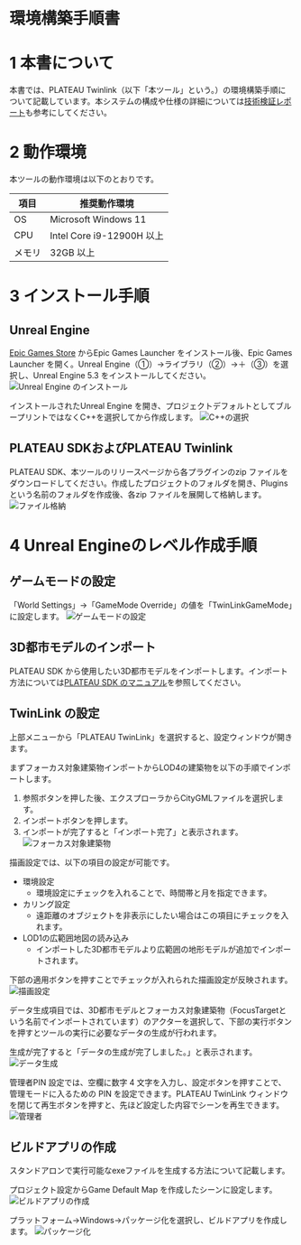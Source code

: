 # 環境構築手順書
# 1 本書について
本書では、PLATEAU Twinlink（以下「本ツール」という。）の環境構築手順について記載しています。本システムの構成や仕様の詳細については[技術検証レポート](https://)も参考にしてください。

# 2 動作環境
本ツールの動作環境は以下のとおりです。

| 項目 | 推奨動作環境 |
| - | - |
| OS | Microsoft Windows 11 |
| CPU | Intel Core i9-12900H 以上 |
| メモリ | 32GB 以上 |

# 3 インストール手順
## Unreal Engine
[Epic Games Store](https://store.epicgames.com/ja/download) からEpic Games Launcher をインストール後、Epic Games Launcher を開く。Unreal Engine（①）→ライブラリ（②）→＋（③）を選択し、Unreal Engine 5.3 をインストールしてください。
![Unreal Engine のインストール](../resources/Setup/Unreal%20Engine%20のインストール.jpg)


インストールされたUnreal Engine を開き、プロジェクトデフォルトとしてブループリントではなくC++を選択してから作成します。
![C++の選択](../resources/Setup/C++の選択.jpg)


## PLATEAU SDKおよびPLATEAU Twinlink
PLATEAU SDK、本ツールのリリースページから各プラグインのzip ファイルをダウンロードしてください。作成したプロジェクトのフォルダを開き、Plugins という名前のフォルダを作成後、各zip ファイルを展開して格納します。
![ファイル格納](../resources/Setup/ファイル格納.jpg)

# 4 Unreal Engineのレベル作成手順
## ゲームモードの設定
「World Settings」→「GameMode Override」の値を「TwinLinkGameMode」に設定します。
![ゲームモードの設定](../resources/Setup/ゲームモード設定.jpg)

## 3D都市モデルのインポート
PLATEAU SDK から使用したい3D都市モデルをインポートします。インポート方法については[PLATEAU SDK のマニュアル](https://project-plateau.github.io/PLATEAU-SDK-for-Unreal/manual/ImportCityModels.html)を参照してください。

## TwinLink の設定
上部メニューから「PLATEAU TwinLink」を選択すると、設定ウィンドウが開きます。

まずフォーカス対象建築物インポートからLOD4の建築物を以下の手順でインポートします。

1. 参照ボタンを押した後、エクスプローラからCityGMLファイルを選択します。
2. インポートボタンを押します。
3. インポートが完了すると「インポート完了」と表示されます。
![フォーカス対象建築物](../resources/Setup/フォーカス対象建築物のインポート.jpg)

描画設定では、以下の項目の設定が可能です。

- 環境設定
    - 環境設定にチェックを入れることで、時間帯と月を指定できます。
- カリング設定
    - 遠距離のオブジェクトを非表示にしたい場合はこの項目にチェックを入れます。
- LOD1の広範囲地図の読み込み
    - インポートした3D都市モデルより広範囲の地形モデルが追加でインポートされます。

下部の適用ボタンを押すことでチェックが入れられた描画設定が反映されます。
![描画設定](../resources/Setup/描画設定.jpg)


データ生成項目では、3D都市モデルとフォーカス対象建築物（FocusTargetという名前でインポートされています）のアクターを選択して、下部の実行ボタンを押すとツールの実行に必要なデータの生成が行われます。

生成が完了すると「データの生成が完了しました。」と表示されます。
![データ生成](../resources/Setup/データ生成.jpg)

管理者PIN 設定では、空欄に数字 4 文字を入力し、設定ボタンを押すことで、管理モードに入るための PIN を設定できます。PLATEAU TwinLink ウィンドウを閉じて再生ボタンを押すと、先ほど設定した内容でシーンを再生できます。
![管理者](../resources/Setup/管理者PIN設定.jpg)


## ビルドアプリの作成
スタンドアロンで実行可能なexeファイルを生成する方法について記載します。

プロジェクト設定からGame Default Map を作成したシーンに設定します。
![ビルドアプリの作成](../resources/Setup/ビルドアプリの作成.jpg)


プラットフォーム→Windows→パッケージ化を選択し、ビルドアプリを作成します。
![パッケージ化](../resources/Setup/パッケージ.jpg)
